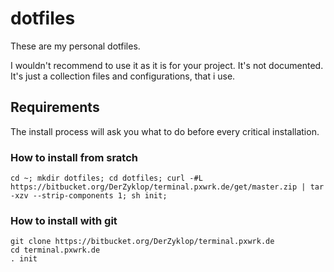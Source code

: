# dotfiles

These are my personal dotfiles.

I wouldn't recommend to use it as it is for your project. It's not documented.
It's just a collection files and configurations, that i use.

## Requirements

The install process will ask you what to do before every critical installation.

### How to install from sratch

```
cd ~; mkdir dotfiles; cd dotfiles; curl -#L https://bitbucket.org/DerZyklop/terminal.pxwrk.de/get/master.zip | tar -xzv --strip-components 1; sh init;
```

### How to install with git

```
git clone https://bitbucket.org/DerZyklop/terminal.pxwrk.de
cd terminal.pxwrk.de
. init
```

